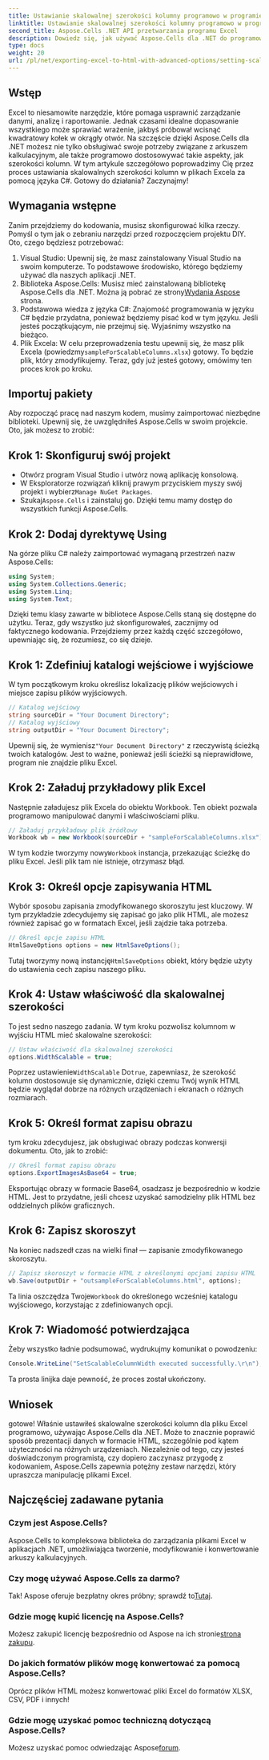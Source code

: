 ```yaml
---
title: Ustawianie skalowalnej szerokości kolumny programowo w programie Excel
linktitle: Ustawianie skalowalnej szerokości kolumny programowo w programie Excel
second_title: Aspose.Cells .NET API przetwarzania programu Excel
description: Dowiedz się, jak używać Aspose.Cells dla .NET do programowego ustawiania skalowalnych szerokości kolumn w plikach Excel. Idealne do wydajnej prezentacji danych.
type: docs
weight: 20
url: /pl/net/exporting-excel-to-html-with-advanced-options/setting-scalable-column-width/
---
```

## Wstęp
Excel to niesamowite narzędzie, które pomaga usprawnić zarządzanie danymi, analizę i raportowanie. Jednak czasami idealne dopasowanie wszystkiego może sprawiać wrażenie, jakbyś próbował wcisnąć kwadratowy kołek w okrągły otwór. Na szczęście dzięki Aspose.Cells dla .NET możesz nie tylko obsługiwać swoje potrzeby związane z arkuszem kalkulacyjnym, ale także programowo dostosowywać takie aspekty, jak szerokości kolumn. W tym artykule szczegółowo poprowadzimy Cię przez proces ustawiania skalowalnych szerokości kolumn w plikach Excela za pomocą języka C#. Gotowy do działania? Zaczynajmy!
## Wymagania wstępne
Zanim przejdziemy do kodowania, musisz skonfigurować kilka rzeczy. Pomyśl o tym jak o zebraniu narzędzi przed rozpoczęciem projektu DIY. Oto, czego będziesz potrzebować:
1. Visual Studio: Upewnij się, że masz zainstalowany Visual Studio na swoim komputerze. To podstawowe środowisko, którego będziemy używać dla naszych aplikacji .NET.
2.  Biblioteka Aspose.Cells: Musisz mieć zainstalowaną bibliotekę Aspose.Cells dla .NET. Można ją pobrać ze strony[Wydania Aspose](https://releases.aspose.com/cells/net/) strona. 
3. Podstawowa wiedza z języka C#: Znajomość programowania w języku C# będzie przydatna, ponieważ będziemy pisać kod w tym języku. Jeśli jesteś początkującym, nie przejmuj się. Wyjaśnimy wszystko na bieżąco.
4.  Plik Excela: W celu przeprowadzenia testu upewnij się, że masz plik Excela (powiedzmy`sampleForScalableColumns.xlsx`) gotowy. To będzie plik, który zmodyfikujemy.
Teraz, gdy już jesteś gotowy, omówimy ten proces krok po kroku.
## Importuj pakiety
Aby rozpocząć pracę nad naszym kodem, musimy zaimportować niezbędne biblioteki. Upewnij się, że uwzględniłeś Aspose.Cells w swoim projekcie. Oto, jak możesz to zrobić:
## Krok 1: Skonfiguruj swój projekt
- Otwórz program Visual Studio i utwórz nową aplikację konsolową.
-  W Eksploratorze rozwiązań kliknij prawym przyciskiem myszy swój projekt i wybierz`Manage NuGet Packages`.
-  Szukaj`Aspose.Cells` i zainstaluj go. Dzięki temu mamy dostęp do wszystkich funkcji Aspose.Cells.
## Krok 2: Dodaj dyrektywę Using
Na górze pliku C# należy zaimportować wymaganą przestrzeń nazw Aspose.Cells:
```csharp
using System;
using System.Collections.Generic;
using System.Linq;
using System.Text;
```
Dzięki temu klasy zawarte w bibliotece Aspose.Cells staną się dostępne do użytku.
Teraz, gdy wszystko już skonfigurowałeś, zacznijmy od faktycznego kodowania. Przejdziemy przez każdą część szczegółowo, upewniając się, że rozumiesz, co się dzieje.
## Krok 1: Zdefiniuj katalogi wejściowe i wyjściowe
W tym początkowym kroku określisz lokalizację plików wejściowych i miejsce zapisu plików wyjściowych. 
```csharp
// Katalog wejściowy
string sourceDir = "Your Document Directory"; 
// Katalog wyjściowy
string outputDir = "Your Document Directory"; 
```
 Upewnij się, że wymienisz`"Your Document Directory"` z rzeczywistą ścieżką twoich katalogów. Jest to ważne, ponieważ jeśli ścieżki są nieprawidłowe, program nie znajdzie pliku Excel.
## Krok 2: Załaduj przykładowy plik Excel
Następnie załadujesz plik Excela do obiektu Workbook. Ten obiekt pozwala programowo manipulować danymi i właściwościami pliku.
```csharp
// Załaduj przykładowy plik źródłowy
Workbook wb = new Workbook(sourceDir + "sampleForScalableColumns.xlsx");
```
 W tym kodzie tworzymy nowy`Workbook` instancja, przekazując ścieżkę do pliku Excel. Jeśli plik tam nie istnieje, otrzymasz błąd.
## Krok 3: Określ opcje zapisywania HTML
Wybór sposobu zapisania zmodyfikowanego skoroszytu jest kluczowy. W tym przykładzie zdecydujemy się zapisać go jako plik HTML, ale możesz również zapisać go w formatach Excel, jeśli zajdzie taka potrzeba.
```csharp
// Określ opcje zapisu HTML
HtmlSaveOptions options = new HtmlSaveOptions();
```
 Tutaj tworzymy nową instancję`HtmlSaveOptions` obiekt, który będzie użyty do ustawienia cech zapisu naszego pliku.
## Krok 4: Ustaw właściwość dla skalowalnej szerokości
To jest sedno naszego zadania. W tym kroku pozwolisz kolumnom w wyjściu HTML mieć skalowalne szerokości:
```csharp
// Ustaw właściwość dla skalowalnej szerokości
options.WidthScalable = true;
```
 Poprzez ustawienie`WidthScalable` Do`true`, zapewniasz, że szerokość kolumn dostosowuje się dynamicznie, dzięki czemu Twój wynik HTML będzie wyglądał dobrze na różnych urządzeniach i ekranach o różnych rozmiarach.
## Krok 5: Określ format zapisu obrazu 
tym kroku zdecydujesz, jak obsługiwać obrazy podczas konwersji dokumentu. Oto, jak to zrobić:
```csharp
// Określ format zapisu obrazu
options.ExportImagesAsBase64 = true;
```
Eksportując obrazy w formacie Base64, osadzasz je bezpośrednio w kodzie HTML. Jest to przydatne, jeśli chcesz uzyskać samodzielny plik HTML bez oddzielnych plików graficznych.
## Krok 6: Zapisz skoroszyt 
Na koniec nadszedł czas na wielki finał — zapisanie zmodyfikowanego skoroszytu. 
```csharp
// Zapisz skoroszyt w formacie HTML z określonymi opcjami zapisu HTML
wb.Save(outputDir + "outsampleForScalableColumns.html", options);
```
 Ta linia oszczędza Twoje`Workbook` do określonego wcześniej katalogu wyjściowego, korzystając z zdefiniowanych opcji. 
## Krok 7: Wiadomość potwierdzająca
Żeby wszystko ładnie podsumować, wydrukujmy komunikat o powodzeniu:
```csharp
Console.WriteLine("SetScalableColumnWidth executed successfully.\r\n");
```
Ta prosta linijka daje pewność, że proces został ukończony.
## Wniosek
gotowe! Właśnie ustawiłeś skalowalne szerokości kolumn dla pliku Excel programowo, używając Aspose.Cells dla .NET. Może to znacznie poprawić sposób prezentacji danych w formacie HTML, szczególnie pod kątem użyteczności na różnych urządzeniach. Niezależnie od tego, czy jesteś doświadczonym programistą, czy dopiero zaczynasz przygodę z kodowaniem, Aspose.Cells zapewnia potężny zestaw narzędzi, który upraszcza manipulację plikami Excel.
## Najczęściej zadawane pytania
### Czym jest Aspose.Cells?
Aspose.Cells to kompleksowa biblioteka do zarządzania plikami Excel w aplikacjach .NET, umożliwiająca tworzenie, modyfikowanie i konwertowanie arkuszy kalkulacyjnych.
### Czy mogę używać Aspose.Cells za darmo?
 Tak! Aspose oferuje bezpłatny okres próbny; sprawdź to[Tutaj](https://releases.aspose.com/).
### Gdzie mogę kupić licencję na Aspose.Cells?
 Możesz zakupić licencję bezpośrednio od Aspose na ich stronie[strona zakupu](https://purchase.aspose.com/buy).
### Do jakich formatów plików mogę konwertować za pomocą Aspose.Cells?
Oprócz plików HTML możesz konwertować pliki Excel do formatów XLSX, CSV, PDF i innych!
### Gdzie mogę uzyskać pomoc techniczną dotyczącą Aspose.Cells?
 Możesz uzyskać pomoc odwiedzając Aspose[forum](https://forum.aspose.com/c/cells/9).
